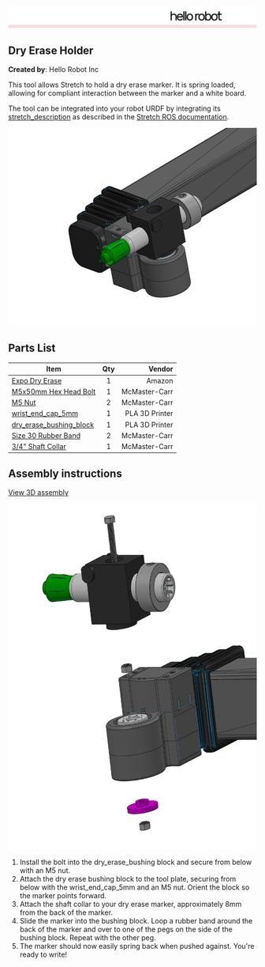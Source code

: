 ![image](images/HelloRobotLogoBar.png)

## Dry Erase Holder

**Created by**: Hello Robot Inc

This tool allows Stretch to hold a dry erase marker.  It is spring loaded, allowing for compliant interaction between the marker and a white board. 

The tool can be integrated into your robot URDF by integrating its [stretch_description](./stretch_description) as described in the [Stretch ROS documentation](https://github.com/hello-robot/stretch_ros/tree/master/stretch_description).

<img src="images/dry_erase_A.PNG" alt="image"  height=400 />

## Parts List

| Item | Qty | Vendor           |
| ------------- |:-------------:| -----: |
| [Expo Dry Erase](https://www.amazon.com/gp/product/B00006IFIL/ref=ppx_yo_dt_b_asin_title_o04_s00?ie=UTF8&psc=1) | 1 | Amazon |
| [M5x50mm Hex Head Bolt](https://www.mcmaster.com/91287A333) | 1 | McMaster-Carr |
| [M5 Nut](https://www.mcmaster.com/90591A260) | 2 | McMaster-Carr|
| [wrist_end_cap_5mm](CAD/wrist_end_cap_5mm.STL) | 1 | PLA 3D Printer |
| [dry_erase_bushing_block](CAD/dry_erase_bushing_block.STL) | 1 | PLA 3D Printer |
| [Size 30 Rubber Band](https://www.mcmaster.com/12205t76)     | 2 | McMaster-Carr |
| [3/4" Shaft Collar](https://www.mcmaster.com/60475k74)       | 1 | McMaster-Carr |

## Assembly instructions
[View 3D assembly](CAD/ASSEM_Dry_Erase_Holder_V1.STL)

<img src="images/dry_erase_B.PNG" alt="image"  height=700 />

1. Install the bolt into the dry_erase_bushing block and secure from below with an M5 nut.
2. Attach the dry erase bushing block to the tool plate, securing from below with the wrist_end_cap_5mm and an M5 nut. Orient the block so the marker points forward. 
3. Attach the shaft collar to your dry erase marker, approximately 8mm from the back of the marker.
4. Slide the marker into the bushing block. Loop a rubber band around the back of the marker and over to one of the pegs on the side of the bushing block. Repeat with the other peg.
5. The marker should now easily spring back when pushed against. You're ready to write!

